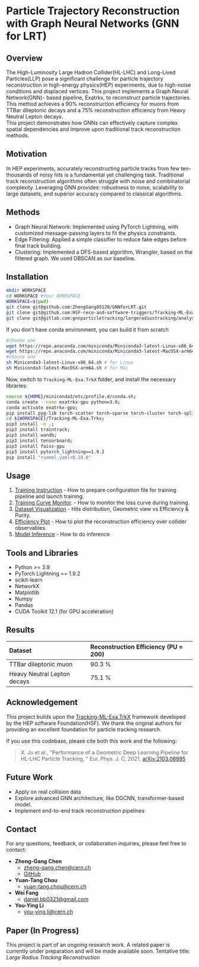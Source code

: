 # Particle Trajectory Reconstruction with Graph Neural Networks (GNN for LRT)
## Overview
The High-Luminosity Large Hadron Collider(HL-LHC) and Long-Lived Particles(LLP) pose a significant challenge for particle trajectory reconstruction in high-energy physics(HEP) experiments, due to high-noise conditions and displaced vertices. This project implements a Graph Neural Network(GNN)- based pipeline, Exatrkx, to reconstruct particle trajectories. This method achieves a 90% reconstruction efficiency for muons from TTBar dileptonic decays and a 75% reconstruction efficiency from Heavy Neutral Lepton decays.  
This project demonstrates how GNNs can effectively capture complex spatial dependencies and improve upon traditional track reconstruction methods.

## Motivation
In HEP experiments, accurately reconstructing particle tracks from few ten-thousands of noisy hits is a fundamental yet challenging task. Traditional track reconstruction algorithms often struggle with noise and combinatorial complexity. Leveraging GNN provides: robustness to noise, scalability to large datasets, and superior accuracy compared to classical algorithms.

## Methods
* Graph Neural Network: Implemented using PyTorch Lightning, with customized message-passing layers to fit the physics constraints.
* Edge Filtering: Applied a simple classifier to reduce fake edges before final track building.
* Clustering: Implemented a DFS-based algorithm, Wrangler, based on the filtered graph. We used DBSCAN as our baseline.

## Installation


```bash
mkdir WORKSPACE
cd WORKSPACE #Your WORKSPACE
WORKSPACE=$(pwd)
git clone git@github.com:ZhengGang85129/GNNforLRT.git
git clone git@github.com:HSF-reco-and-software-triggers/Tracking-ML-Exa.TrkX.git ;
git clone git@gitlab.com:gnnparticletracking/largeradiustracking/analysis.git;
```

If you don't have conda environment, you can build it from scratch
```bash
#choose one
wget https://repo.anaconda.com/miniconda/Miniconda3-latest-Linux-x86_64.sh # for Linux
wget https://repo.anaconda.com/miniconda/Miniconda3-latest-MacOSX-arm64.sh # for Mac
#choose one
sh Miniconda3-latest-Linux-x86_64.sh # for Linux
sh Miniconda3-latest-MacOSX-arm64.sh # for Mac
```

Now, switch to `Tracking-ML-Exa.TrkX` folder, and install the necessary libraries:

```bash
source ${HOME}/miniconda3/etc/profile.d/conda.sh;
conda create --name exatrkx-gpu python=3.9;
conda activate exatrkx-gpu;
pip install pyg-lib torch-scatter torch-sparse torch-cluster torch-spline-conv torch-geometric -f https://data.pyg.org/whl/torch-2.1.0+cu121.html
cd ${WORKSPACE}/Tracking-ML-Exa.Trkx;
pip3 install -e .;
pip3 install traintrack;
pip3 install wandb;
pip3 install tensorboard;
pip3 install faiss-gpu
pip3 install pytorch_lightning==1.9.2
pip install "ruamel.yaml<0.18.0"
```

## Usage

1. [Training Instruction](https://quiet-magnesium-057.notion.site/Pipeline-to-install-TrackML-and-training-the-model-for-GNNforLRT-project-c5de6509e5ef409bb968a9d5f3969306?pvs=4) - How to prepare configuration file for training pipeline and launch training.
2. [Training Curve Monitor](https://quiet-magnesium-057.notion.site/Pipeline-to-plot-the-training-validation-curve-for-each-stage-650886b4a9bf46fbb30ce536a966c347). - How to monitor the loss curve during training.
3. [Dataset Visualization](https://quiet-magnesium-057.notion.site/Event-Display-29d2bb171d3c47eba6d3ab1a68cfe06a?pvs=4) - Hits distribution, Geometric view vs Efficiency & Purity.
5. [Efficiency Plot](https://quiet-magnesium-057.notion.site/Evaluate-the-model-11f67c6786f68022abebd33843e4608b?pvs=4) - How to plot the reconstruction efficiency over collider observables.
6. [Model Inference](https://quiet-magnesium-057.notion.site/Inference-11f67c6786f6803f93c1d256dc30bee1?pvs=4) - How to do inference


## Tools and Libraries
* Python >= 3.9
* PyTorch Lightning == 1.9.2
* scikit-learn
* NetworkX
* Matplotlib
* Numpy
* Pandas
* CUDA Toolkit 12.1 (for GPU acceleration)

## Results

| Dataset       | Reconstruction Efficiency (PU = 200) |
|:--------------|:--------------------------|
| TTBar dileptonic muon | 90.3 %            |
| Heavy Neutral Lepton decays | 75.1 %      |


## Acknowledgement
This project builds upon the [Tracking-ML-Exa.TrkX](https://github.com/HSF-reco-and-software-triggers/Tracking-ML-Exa.TrkX) framework developed by the HEP software Foundation(HSF). We thank the original authors for providing an excellent foundation for particle tracking research.

If you use this codebase, please cite both this work and the following:
> X. Ju et al., "Performance of a Geometric Deep Learning Pipeline for HL-LHC Particle Tracking, " Eur. Phys. J. C, 2021. [arXiv:2103.06995](https://arxiv.org/pdf/2103.06995)

## Future Work
* Apply on real collision data
* Explore advanced GNN architecture, like DGCNN, transformer-based model.
* Implement end-to-end track reconstruction pipelines

## Contact
For any questions, feedback, or collaboration inquiries, please feel free to contact:
- **Zheng-Gang Chen**
   - [zheng-gang.chen@cern.ch](mailto:zheng-gang.chen@cern.ch) 
   - [GitHub](https//github.com/ZhengGang85129)
- **Yuan-Tang Chou**
   - [yuan-tang.chou@cern.ch](mailto:yuan-tang.chou@cern.ch)
- **Wei Fang**
   - [daniel.bb0321@gmail.com](mailto:daniel.bb0321@gmail.com) 
- **You-Ying Li**
   - [you-ying.li@cern.ch](mailto:you-ying.li@cern.ch)


## Paper (In Progress)
This project is part of an ongoing research work. A related paper is currently under preparation and will be made available soon.
Tentative title:
_Large Radius Tracking Reconstruction_


   
